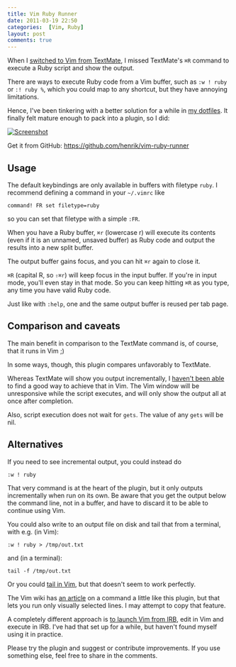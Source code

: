 ```yaml
---
title: Vim Ruby Runner
date: 2011-03-19 22:50
categories:  [Vim, Ruby]
layout: post
comments: true
---
```


When I [switched to Vim from TextMate](/2011/01/textmate-to-vim-with-training-wheels), I missed TextMate's <code class="kb">⌘R</code> command to execute a Ruby script and show the output.

There are ways to execute Ruby code from a Vim buffer, such as `:w ! ruby` or `:! ruby %`, which you could map to any shortcut, but they have annoying limitations.

Hence, I've been tinkering with a better solution for a while in [my dotfiles](https://github.com/henrik/dotfiles). It finally felt mature enough to pack into a plugin, so I did:

[![Screenshot](http://dl.dropbox.com/u/546793/blog/RubyRunner.png)](https://github.com/henrik/vim-ruby-runner)

Get it from GitHub: <https://github.com/henrik/vim-ruby-runner>


## Usage

The default keybindings are only available in buffers with filetype `ruby`. I recommend defining a command in your `~/.vimrc` like

``` vim ~/.vimrc
command! FR set filetype=ruby
```

so you can set that filetype with a simple `:FR`.

When you have a Ruby buffer, <code class="kb">⌘r</code> (lowercase r) will execute its contents (even if it is an unnamed, unsaved buffer) as Ruby code and output the results into a new split buffer.

The output buffer gains focus, and you can hit <code class="kb">⌘r</code> again to close it.

<code class="kb">⌘R</code> (capital R, so <code class="kb">⇧⌘r</code>) will keep focus in the input buffer.
If you're in input mode, you'll even stay in that mode. So you can keep hitting <code class="kb">⌘R</code> as you type, any time you have valid Ruby code.

Just like with `:help`, one and the same output buffer is reused per tab page.


## Comparison and caveats

The main benefit in comparison to the TextMate command is, of course, that it runs in Vim ;)

In some ways, though, this plugin compares unfavorably to TextMate.

Whereas TextMate will show you output incrementally, I [haven't been able](http://stackoverflow.com/questions/5329931/in-vim-can-i-stream-the-output-of-e-g-w-ruby-into-a-buffer-line-by-line) to find a good way to achieve that in Vim.
The Vim window will be unresponsive while the script executes, and will only show the output all at once after completion.

Also, script execution does not wait for `gets`. The value of any `gets` will be nil.


## Alternatives

If you need to see incremental output, you could instead do

    :w ! ruby

That very command is at the heart of the plugin, but it only outputs incrementally when run on its own.
Be aware that you get the output below the command line, not in a buffer, and have to discard it to be able to continue using Vim.

You could also write to an output file on disk and tail that from a terminal, with e.g. (in Vim):

    :w ! ruby > /tmp/out.txt

and (in a terminal):

    tail -f /tmp/out.txt

Or you could [tail in Vim](http://stackoverflow.com/questions/5329931/in-vim-can-i-stream-the-output-of-e-g-w-ruby-into-a-buffer-line-by-line/5330279#5330279), but that doesn't seem to work perfectly.

The Vim wiki has [an article](http://vim.wikia.com/wiki/Preview_output_from_interpreter_in_new_window) on a command a little like this plugin, but that lets you run only visually selected lines. I may attempt to copy that feature.

A completely different approach is [to launch Vim from IRB](http://vimcasts.org/episodes/running-vim-within-irb/), edit in Vim and execute in IRB. I've had that set up for a while, but haven't found myself using it in practice.


Please try the plugin and suggest or contribute improvements. If you use something else, feel free to share in the comments.
